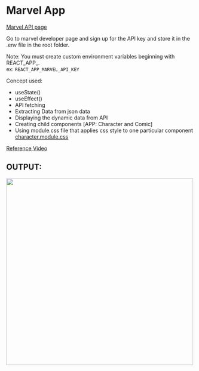 # Marvel App

[Marvel API page](https://developer.marvel.com/)

Go to marvel developer page and sign up for the API key and store it in the .env file in the root folder.

Note: You must create custom environment variables beginning with REACT_APP\_. <br>
ex: `REACT_APP_MARVEL_API_KEY`

Concept used:

- useState()
- useEffect()
- API fetching
- Extracting Data from json data
- Displaying the dynamic data from API
- Creating child components [APP: Character and Comic]
- Using module.css file that applies css style to one particular component [character.module.css](https://github.com/Gerosh-George/Learn-React/blob/master/marvel-app/src/comic.module.css)

[Reference Video](https://www.youtube.com/watch?v=U9T6YkEDkMo&list=PLDyQo7g0_nsVHmyZZpVJyFn5ojlboVEhE&index=2&t=832s)

## OUTPUT:

<img src="https://user-images.githubusercontent.com/62696039/118353617-c62bc580-b584-11eb-95b6-272718d2a0e0.gif" width="500px">

